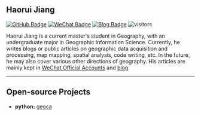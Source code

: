 ## Haorui Jiang

[![GitHub Badge](https://img.shields.io/github/followers/Haorui-Jiang?style=social)](https://github.com/Haorui-Jiang?tab=followers)
[![WeChat Badge](https://img.shields.io/badge/My-WeChat-green)](https://mp.weixin.qq.com/s/t9nIn9JnbdCof_nTumpy_g)
[![Blog Badge](https://img.shields.io/badge/My-Blog-critical)](https://www.cnblogs.com/qsgeo)
![visitors](https://visitor-badge.laobi.icu/badge?page_id=Haorui-Jiang.Haorui-Jiang)


Haorui Jiang is a current master's student in Geography, with an undergraduate major in Geographic Information Science. Currently, he writes blogs or public articles on geographic data acquisition and processing, map mapping, spatial analysis, code writing, etc. In the future, he may also cover various other directions of geography. His articles are mainly kept in [WeChat Official Accounts](https://mp.weixin.qq.com/s/t9nIn9JnbdCof_nTumpy_g) and [blog](https://www.cnblogs.com/qsgeo).

---

## Open-source Projects

- **python:** [geoca](https://haorui-jiang.github.io/geoca/)
